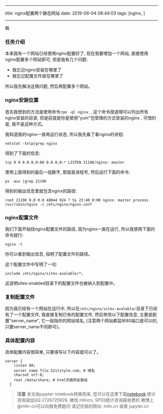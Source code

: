 
---

title: nginx配置两个静态网站
date: 2019-06-04 08:44:03
tags: [nginx, ]

---

略

<!-- more -->

### 任务介绍

本来我有一个网站已经使用nginx配置好了, 现在我要增加一个网站, 直接使用nginx配置多个网站即可, 但是我有几个问题:

- 我忘记nginx安装在哪里了
- 我忘记配置文件放在哪里了

所以我先解决这俩问题, 然后再配置多个网站。

### nginx安装位置

首先我想到的方法是使用命令`rpm -ql nginx `, 这个命令按道理可以列出所有nginx安装的目录, 但是前提是你是使用"yum"包管理的方式安装的nginx , 可惜的是, 我不是这种方式。

我知道我的nginx一直再运行状态, 所以我先看了看nginx的进程:

```
netstat -tnlp|grep nginx
```

得到了下面的信息:

```
tcp 0 0 0.0.0.0:80 0.0.0.0:* LISTEN 21196/nginx: master
```

使用上面得到的最后一组数字, 那就是进程号, 然后运行下面的命令:

```
ps -aux |grep 21196
```

得到的输出信息里就包含nginx的路径:

```
root 21196 0.0 0.0 48044 924 ? Ss 23:40 0:00 nginx: master process /usr/sbin/nginx -c /etc/nginx/nginx.conf
```

### nginx配置文件

我们下面开始找nginx配置文件的路径, 因为nginx一直在运行, 所以我使用下面的命令就行:

```
nginx -t
```

你可以看到输出信息, 指明了配置文件的路径。

这个配置文件中写明了一句:

```
include /etc/nginx/sites-avalable/*;
```

这说明sites-enabled目录下的配置文件也被纳入到配置中。

###  复制配置文件

因为我已经有一个网站在运行中, 所以在`/etc/nginx/sites-avalable/`目录下已经有了一个配置文件, 我直接复制已有的配置文件, 然后修改以下配置信息, 主要是配置"server_name", 它一般指你的网站域名, (注意两个网站都监听80端口是可以的, 只要server_name不同即可)。 

### 具体配置内容

具体配置内容很简单, 只要填写以下内容就可以了。

```
server {
    listen 80;
    server_name file.52itstyle.com; # 域名
    charset utf-8;
    root /data/share; # html页面所在路径
  }
```


> **注意**
> 本文由jupyter notebook转换而来, 您可以在这里下载[notebook](nginx配置两个静态网站.ipynb)
> 统计咨询请加QQ 2726725926, 微信 mllncn,  SPSS统计咨询是收费的
> 微博上@mlln-cn可以向我免费题问
> 请记住我的网址: mlln.cn 或者 jupyter.cn
